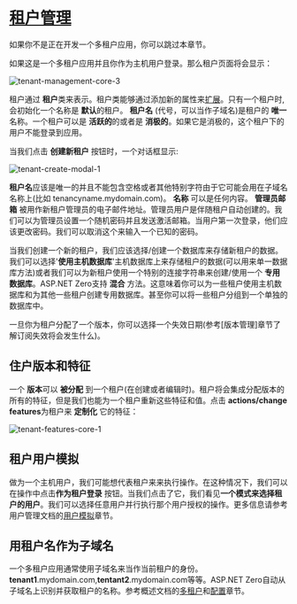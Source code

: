 # [租户管理](https://docs.aspnetzero.com/en/aspnet-core-angular/latest/Features-Angular-Tenant-Management)

如果你不是正在开发一个多租户应用，你可以跳过本章节。

如果这是一个多租户应用并且你作为主机用户登录。那么租户页面将会显示：

![tenant-management-core-3](/images/aspnetzero/tenant-management-core-3.png)

租户通过 **租户**类来表示。租户类能够通过添加新的属性来[扩展](https://docs.aspnetzero.com/en/aspnet-core-angular/latest/Extending-Existing-Entities)。只有一个租户时,会初始化一个名称是 **默认**的租户。 **租户名** (代号，可以当作子域名)是租户的 **唯一** 名称。一个租户可以是 **活跃的**的或者是 **消极的**。如果它是消极的，这个租户下的用户不能登录到应用。

当我们点击 **创建新租户** 按钮时，一个对话框显示:

![tenant-create-modal-1](/images/aspnetzero/tenant-create-modal-1.png)

**租户名**应该是唯一的并且不能包含空格或者其他特别字符由于它可能会用在子域名名称上(比如 tenancyname.mydomain.com)。 **名称** 可以是任何内容。 **管理员邮箱** 被用作新租户管理员的电子邮件地址。管理员用户是伴随租户自动创建的。我们可以为管理员设置一个随机密码并且发送激活邮箱。当用户第一次登录，他们应该更改密码。我们可以取消这个来输入一个已知的密码。

当我们创建一个新的租户，我们应该选择/创建一个数据库来存储新租户的数据。我们可以选择'**使用主机数据库**'主机数据库上来存储租户的数据(可以用来单一数据库方法)或者我们可以为新租户使用一个特别的连接字符串来创建/使用一个 **专用数据库**。ASP.NET Zero支持 **混合** 方法。这意味着你可以为一些租户使用主机数据库和为其他一些租户创建专用数据库。甚至你可以将一些租户分组到一个单独的数据库中。

一旦你为租户分配了一个版本，你可以选择一个失效日期(参考[版本管理]章节了解订阅失效将会发生什么)。

## 住户版本和特征

一个 **版本**可以 **被分配** 到一个租户(在创建或者编辑时)。租户将会集成分配版本的所有的特征，但是我们也能为一个租户重新这些特征和值。点击 **actions/change features**为租户来 **定制化** 它的特征：

![tenant-features-core-1](/images/aspnetzero/tenant-features-core-1.png)

## 租户用户模拟

做为一个主机用户，我们可能想代表租户来来执行操作。在这种情况下，我们可以在操作中点击**作为租户登录** 按钮。当我们点击了它，我们看见**一个模式来选择租户的用户**。我们可以选择任意用户并行执行那个用户授权的操作。更多信息请参考用户管理文档的[用户模拟](https://docs.aspnetzero.com/en/aspnet-core-angular/latest/Features-Angular-User-Management#user-impersonation)章节。

## 用租户名作为子域名

一个多租户应用通常使用子域名来当作当前租户的身份。**tenant1**.mydomain.com,**tentant2**.mydomain.com等等。ASP.NET Zero自动从子域名上识别并获取租户的名称。参考概述文档的[多租户](https://docs.aspnetzero.com/en/aspnet-core-angular/latest/Overview-Angular#multi-tenancy)和[配置](https://docs.aspnetzero.com/en/aspnet-core-angular/latest/Overview-Angular#configuration)章节。

